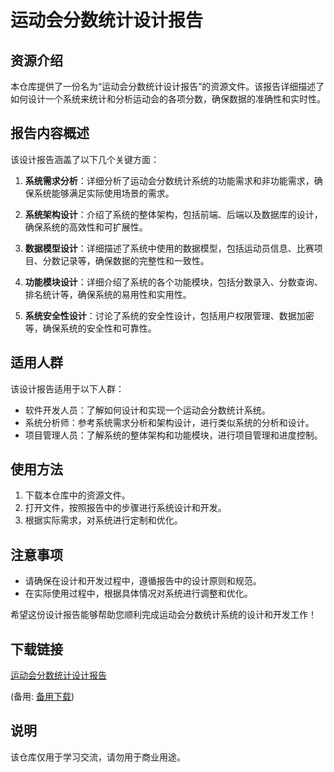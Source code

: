 # 运动会分数统计设计报告

## 资源介绍

本仓库提供了一份名为“运动会分数统计设计报告”的资源文件。该报告详细描述了如何设计一个系统来统计和分析运动会的各项分数，确保数据的准确性和实时性。

## 报告内容概述

该设计报告涵盖了以下几个关键方面：

1. **系统需求分析**：详细分析了运动会分数统计系统的功能需求和非功能需求，确保系统能够满足实际使用场景的需求。

2. **系统架构设计**：介绍了系统的整体架构，包括前端、后端以及数据库的设计，确保系统的高效性和可扩展性。

3. **数据模型设计**：详细描述了系统中使用的数据模型，包括运动员信息、比赛项目、分数记录等，确保数据的完整性和一致性。

4. **功能模块设计**：详细介绍了系统的各个功能模块，包括分数录入、分数查询、排名统计等，确保系统的易用性和实用性。

5. **系统安全性设计**：讨论了系统的安全性设计，包括用户权限管理、数据加密等，确保系统的安全性和可靠性。

## 适用人群

该设计报告适用于以下人群：

- 软件开发人员：了解如何设计和实现一个运动会分数统计系统。
- 系统分析师：参考系统需求分析和架构设计，进行类似系统的分析和设计。
- 项目管理人员：了解系统的整体架构和功能模块，进行项目管理和进度控制。

## 使用方法

1. 下载本仓库中的资源文件。
2. 打开文件，按照报告中的步骤进行系统设计和开发。
3. 根据实际需求，对系统进行定制和优化。

## 注意事项

- 请确保在设计和开发过程中，遵循报告中的设计原则和规范。
- 在实际使用过程中，根据具体情况对系统进行调整和优化。

希望这份设计报告能够帮助您顺利完成运动会分数统计系统的设计和开发工作！

## 下载链接
[运动会分数统计设计报告]() 

(备用: [备用下载](https://pan.baidu.com/s/1HybyQAqUZh5AYxBSUyZeTw?pwd=1234))

## 说明

该仓库仅用于学习交流，请勿用于商业用途。
